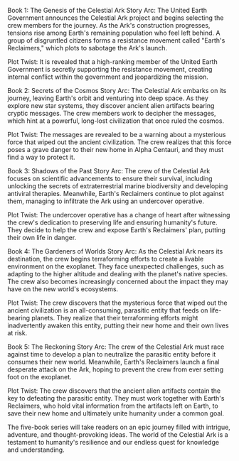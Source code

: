 Book 1: The Genesis of the Celestial Ark
Story Arc: The United Earth Government announces the Celestial Ark project and begins selecting the crew members for the journey. As the Ark's construction progresses, tensions rise among Earth's remaining population who feel left behind. A group of disgruntled citizens forms a resistance movement called "Earth's Reclaimers," which plots to sabotage the Ark's launch.

Plot Twist: It is revealed that a high-ranking member of the United Earth Government is secretly supporting the resistance movement, creating internal conflict within the government and jeopardizing the mission.

Book 2: Secrets of the Cosmos
Story Arc: The Celestial Ark embarks on its journey, leaving Earth's orbit and venturing into deep space. As they explore new star systems, they discover ancient alien artifacts bearing cryptic messages. The crew members work to decipher the messages, which hint at a powerful, long-lost civilization that once ruled the cosmos.

Plot Twist: The messages are revealed to be a warning about a mysterious force that wiped out the ancient civilization. The crew realizes that this force poses a grave danger to their new home in Alpha Centauri, and they must find a way to protect it.

Book 3: Shadows of the Past
Story Arc: The crew of the Celestial Ark focuses on scientific advancements to ensure their survival, including unlocking the secrets of extraterrestrial marine biodiversity and developing antiviral therapies. Meanwhile, Earth's Reclaimers continue to plot against them, managing to infiltrate the Ark using an undercover operative.

Plot Twist: The undercover operative has a change of heart after witnessing the crew's dedication to preserving life and ensuring humanity's future. They decide to help the crew and expose Earth's Reclaimers' plan, putting their own life in danger.

Book 4: The Gardeners of Worlds
Story Arc: As the Celestial Ark nears its destination, the crew begins terraforming efforts to create a livable environment on the exoplanet. They face unexpected challenges, such as adapting to the higher altitude and dealing with the planet's native species. The crew also becomes increasingly concerned about the impact they may have on the new world's ecosystems.

Plot Twist: The crew discovers that the mysterious force that wiped out the ancient civilization is an all-consuming, parasitic entity that feeds on life-bearing planets. They realize that their terraforming efforts might inadvertently awaken this entity, putting their new home and their own lives at risk.

Book 5: The Reckoning
Story Arc: The crew of the Celestial Ark must race against time to develop a plan to neutralize the parasitic entity before it consumes their new world. Meanwhile, Earth's Reclaimers launch a final desperate attack on the Ark, hoping to prevent the crew from ever setting foot on the exoplanet.

Plot Twist: The crew discovers that the ancient alien artifacts contain the key to defeating the parasitic entity. They must work together with Earth's Reclaimers, who hold vital information from the artifacts left on Earth, to save their new home and ultimately unite humanity under a common goal.

The five-book series will take readers on an epic journey filled with intrigue, adventure, and thought-provoking ideas. The world of the Celestial Ark is a testament to humanity's resilience and our endless quest for knowledge and understanding.